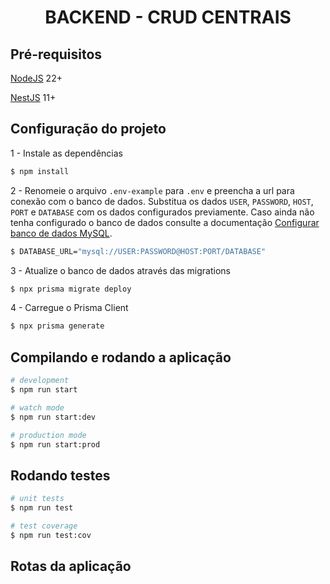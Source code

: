 <h1 align="center">
  BACKEND - CRUD CENTRAIS
</h1>

## Pré-requisitos

[NodeJS](https://nodejs.org/en) 22+ 

[NestJS](https://nestjs.com/) 11+

## Configuração do projeto

1 - Instale as dependências

```bash
$ npm install
```

2 - Renomeie o arquivo `.env-example` para `.env` e preencha a url para conexão com o banco de dados. Substitua os dados `USER`, `PASSWORD`, `HOST`, `PORT` e `DATABASE` com os dados configurados previamente. Caso ainda não tenha configurado o banco de dados consulte a documentação [Configurar banco de dados MySQL](../database/README.md).

```bash
$ DATABASE_URL="mysql://USER:PASSWORD@HOST:PORT/DATABASE"
```

3 - Atualize o banco de dados através das migrations

```bash
$ npx prisma migrate deploy
```

4 - Carregue o Prisma Client

```bash
$ npx prisma generate
```

## Compilando e rodando a aplicação

```bash
# development
$ npm run start

# watch mode
$ npm run start:dev

# production mode
$ npm run start:prod
```

## Rodando testes

```bash
# unit tests
$ npm run test

# test coverage
$ npm run test:cov
```

## Rotas da aplicação

